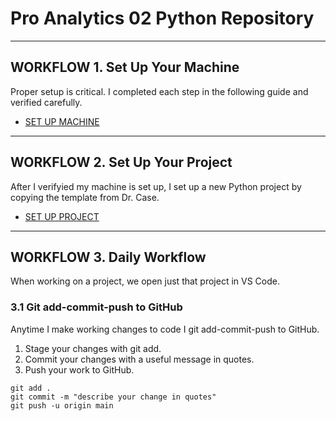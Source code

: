 # Pro Analytics 02 Python Repository

---

## WORKFLOW 1. Set Up Your Machine

Proper setup is critical.
I completed each step in the following guide and verified carefully.

- [SET UP MACHINE](./SET_UP_MACHINE.md)

---

## WORKFLOW 2. Set Up Your Project

After I verifyied my machine is set up, I set up a new Python project by copying the template from Dr. Case.

- [SET UP PROJECT](./SET_UP_PROJECT.md)

---

## WORKFLOW 3. Daily Workflow

When working on a project, we open just that project in VS Code.


### 3.1 Git add-commit-push to GitHub

Anytime I make working changes to code I git add-commit-push to GitHub.

1. Stage your changes with git add.
2. Commit your changes with a useful message in quotes.
3. Push your work to GitHub.

```shell
git add .
git commit -m "describe your change in quotes"
git push -u origin main
```
